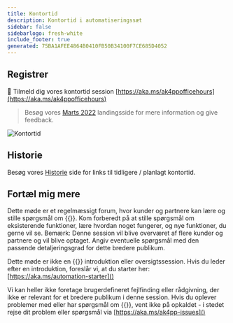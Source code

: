 ```yaml
---
title: Kontortid
description: Kontortid i automatiseringssæt
sidebar: false
sidebarlogo: fresh-white
include_footer: true
generated: 75BA1AFEE4864B0410FB50B34100F7CE685D4052
---
```


## Registrer

<g-emoji class="g-emoji" alias="calendar" fallback-src="https://github.githubassets.com/images/icons/emoji/unicode/1f4c6.png">📆</g-emoji> Tilmeld dig vores kontortid session [https://aka.ms/ak4ppofficehours](https://aka.ms/ak4ppofficehours)

> Besøg vores [Marts 2022](/da/office-hours/november-2022) landingsside for mere information og give feedback.

![Kontortid](/images/office-hours.png)

## Historie

Besøg vores [Historie](/da/office-hours/history) side for links til tidligere / planlagt kontortid.

## Fortæl mig mere

Dette møde er et regelmæssigt forum, hvor kunder og partnere kan lære og stille spørgsmål om {{<product-name>}}. Kom forberedt på at stille spørgsmål om eksisterende funktioner, lære hvordan noget fungerer, og nye funktioner, du gerne vil se. Bemærk: Denne session vil blive overværet af flere kunder og partnere og vil blive optaget. Angiv eventuelle spørgsmål med den passende detaljeringsgrad for dette bredere publikum.

Dette møde er ikke en {{<product-name>}} introduktion eller oversigtssession. Hvis du leder efter en introduktion, foreslår vi, at du starter her: [https://aka.ms/automation-starter]()

Vi kan heller ikke foretage brugerdefineret fejlfinding eller rådgivning, der ikke er relevant for et bredere publikum i denne session. Hvis du oplever problemer med eller har spørgsmål om {{<product-name>}}, vent ikke på opkaldet - i stedet rejse dit problem eller spørgsmål via [https://aka.ms/ak4pp-issues]()
